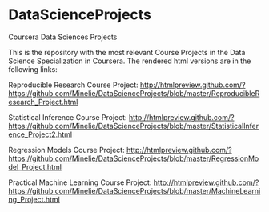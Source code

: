 # DataScienceProjects
Coursera Data Sciences Projects

This is the repository with the most relevant Course Projects in the Data Science Specialization in Coursera. The rendered html versions are in the following links:

Reproducible Research Course Project:
http://htmlpreview.github.com/?https://github.com/Minelie/DataScienceProjects/blob/master/ReproducibleResearch_Project.html

Statistical Inference Course Project:
http://htmlpreview.github.com/?https://github.com/Minelie/DataScienceProjects/blob/master/StatisticalInference_Project2.html

Regression Models Course Project:
http://htmlpreview.github.com/?https://github.com/Minelie/DataScienceProjects/blob/master/RegressionModel_Project.html

Practical Machine Learning Course Project:
http://htmlpreview.github.com/?https://github.com/Minelie/DataScienceProjects/blob/master/MachineLearning_Project.html
